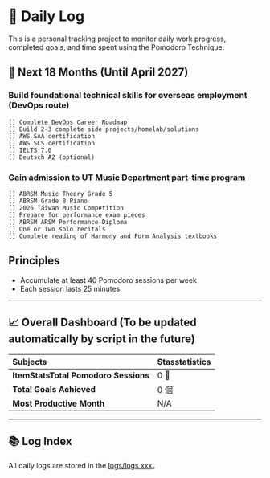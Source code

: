 # 🍅 Daily Log
This is a personal tracking project to monitor daily work progress, completed goals, and time spent using the Pomodoro Technique.

## 🎯 Next 18 Months (Until April 2027)
### Build foundational technical skills for overseas employment (DevOps route)
    [] Complete DevOps Career Roadmap
    [] Build 2-3 complete side projects/homelab/solutions
    [] AWS SAA certification
    [] AWS SCS certification
    [] IELTS 7.0
    [] Deutsch A2 (optional)
### Gain admission to UT Music Department part-time program
    [] ABRSM Music Theory Grade 5
    [] ABRSM Grade 8 Piano
    [] 2026 Taiwan Music Competition
    [] Prepare for performance exam pieces
    [] ABRSM ARSM Performance Diploma
    [] One or Two solo recitals
    [] Complete reading of Harmony and Form Analysis textbooks

## Principles
- Accumulate at least 40 Pomodoro sessions per week
- Each session lasts 25 minutes

---

## 📈 Overall Dashboard (To be updated automatically by script in the future)

| Subjects | Stasstatistics |
| :--- | :--- |
| **ItemStatsTotal Pomodoro Sessions** | 0 🍅 |
| **Total Goals Achieved** | 0 個 |
| **Most Productive Month** | N/A |

---

## 📚 Log Index
All daily logs are stored in the [logs/logs xxx](./logs)。